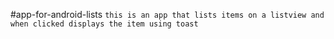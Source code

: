 #app-for-android-lists
``this is an app that lists items on a listview and when clicked displays the item using toast``